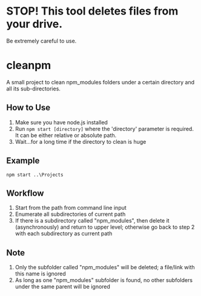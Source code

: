 # STOP! This tool deletes files from your drive.
Be extremely careful to use.

# cleanpm
A small project to clean npm_modules folders under a certain directory and all its sub-directories.

## How to Use
1. Make sure you have node.js installed
2. Run `npm start [directory]` where the 'directory' parameter is required. It can be either relative or absolute path.
3. Wait...for a long time if the directory to clean is huge

## Example
`npm start ..\Projects`

## Workflow
1. Start from the path from command line input
2. Enumerate all subdirectories of current path
3. If there is a subdirectory called "npm_modules", then delete it (asynchronously) and return to upper level; otherwise go back to step 2 with each subdirectory as current path

## Note
1. Only the subfolder called "npm_modules" will be deleted; a file/link with this name is ignored
2. As long as one "npm_modules" subfolder is found, no other subfolders under the same parent will be ignored
